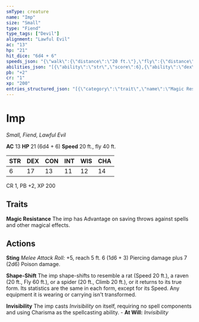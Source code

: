 ```yaml
---
smType: creature
name: "Imp"
size: "Small"
type: "Fiend"
type_tags: ["Devil"]
alignment: "Lawful Evil"
ac: "13"
hp: "21"
hit_dice: "6d4 + 6"
speeds_json: "{\"walk\":{\"distance\":\"20 ft.\"},\"fly\":{\"distance\":\"40 ft.\"}}"
abilities_json: "[{\"ability\":\"str\",\"score\":6},{\"ability\":\"dex\",\"score\":17},{\"ability\":\"con\",\"score\":13},{\"ability\":\"int\",\"score\":11},{\"ability\":\"wis\",\"score\":12},{\"ability\":\"cha\",\"score\":14}]"
pb: "+2"
cr: "1"
xp: "200"
entries_structured_json: "[{\"category\":\"trait\",\"name\":\"Magic Resistance\",\"text\":\"The imp has Advantage on saving throws against spells and other magical effects.\"},{\"category\":\"action\",\"name\":\"Sting\",\"text\":\"*Melee Attack Roll:* +5, reach 5 ft. 6 (1d6 + 3) Piercing damage plus 7 (2d6) Poison damage.\"},{\"category\":\"action\",\"name\":\"Shape-Shift\",\"text\":\"The imp shape-shifts to resemble a rat (Speed 20 ft.), a raven (20 ft., Fly 60 ft.), or a spider (20 ft., Climb 20 ft.), or it returns to its true form. Its statistics are the same in each form, except for its Speed. Any equipment it is wearing or carrying isn't transformed.\"},{\"category\":\"action\",\"name\":\"Invisibility\",\"text\":\"The imp casts *Invisibility* on itself, requiring no spell components and using Charisma as the spellcasting ability. - **At Will:** *Invisibility*\"}]"
---
```


# Imp
*Small, Fiend, Lawful Evil*

**AC** 13
**HP** 21 (6d4 + 6)
**Speed** 20 ft., fly 40 ft.

| STR | DEX | CON | INT | WIS | CHA |
| --- | --- | --- | --- | --- | --- |
| 6 | 17 | 13 | 11 | 12 | 14 |

CR 1, PB +2, XP 200

## Traits

**Magic Resistance**
The imp has Advantage on saving throws against spells and other magical effects.

## Actions

**Sting**
*Melee Attack Roll:* +5, reach 5 ft. 6 (1d6 + 3) Piercing damage plus 7 (2d6) Poison damage.

**Shape-Shift**
The imp shape-shifts to resemble a rat (Speed 20 ft.), a raven (20 ft., Fly 60 ft.), or a spider (20 ft., Climb 20 ft.), or it returns to its true form. Its statistics are the same in each form, except for its Speed. Any equipment it is wearing or carrying isn't transformed.

**Invisibility**
The imp casts *Invisibility* on itself, requiring no spell components and using Charisma as the spellcasting ability. - **At Will:** *Invisibility*

